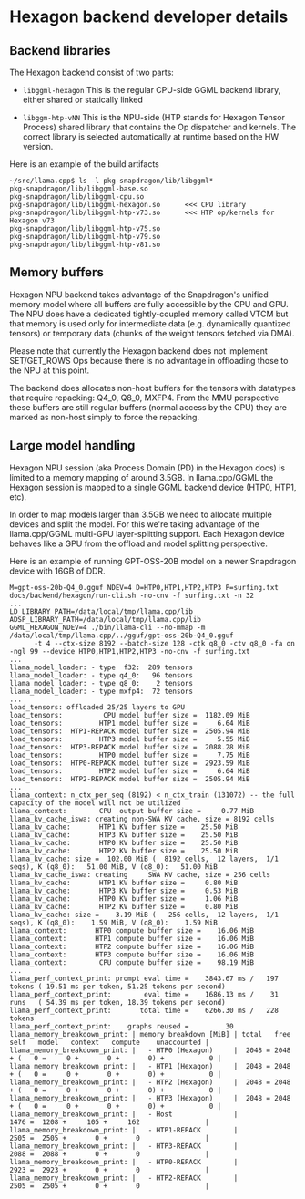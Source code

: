 # Hexagon backend developer details

## Backend libraries

The Hexagon backend consist of two parts:

  - `libggml-hexagon`
    This is the regular CPU-side GGML backend library, either shared or statically linked

  - `libggm-htp-vNN`
    This is the NPU-side (HTP stands for Hexagon Tensor Process) shared library that contains the Op dispatcher and kernels.
    The correct library is selected automatically at runtime based on the HW version.

Here is an example of the build artifacts

```
~/src/llama.cpp$ ls -l pkg-snapdragon/lib/libggml*
pkg-snapdragon/lib/libggml-base.so
pkg-snapdragon/lib/libggml-cpu.so
pkg-snapdragon/lib/libggml-hexagon.so      <<< CPU library
pkg-snapdragon/lib/libggml-htp-v73.so      <<< HTP op/kernels for Hexagon v73
pkg-snapdragon/lib/libggml-htp-v75.so
pkg-snapdragon/lib/libggml-htp-v79.so
pkg-snapdragon/lib/libggml-htp-v81.so
```

## Memory buffers

Hexagon NPU backend takes advantage of the Snapdragon's unified memory model where all buffers are fully accessible by the CPU and GPU.
The NPU does have a dedicated tightly-coupled memory called VTCM but that memory is used only for intermediate data (e.g. dynamically
quantized tensors) or temporary data (chunks of the weight tensors fetched via DMA).

Please note that currently the Hexagon backend does not implement SET/GET_ROWS Ops because there is no advantage in offloading those
to the NPU at this point.

The backend does allocates non-host buffers for the tensors with datatypes that require repacking: Q4_0, Q8_0, MXFP4.
From the MMU perspective these buffers are still regular buffers (normal access by the CPU) they are marked as non-host simply to force
the repacking.

## Large model handling

Hexagon NPU session (aka Process Domain (PD) in the Hexagon docs) is limited to a memory mapping of around 3.5GB.
In llama.cpp/GGML the Hexagon session is mapped to a single GGML backend device (HTP0, HTP1, etc).

In order to map models larger than 3.5GB we need to allocate multiple devices and split the model.
For this we're taking advantage of the llama.cpp/GGML multi-GPU layer-splitting support.
Each Hexagon device behaves like a GPU from the offload and model splitting perspective.

Here is an example of running GPT-OSS-20B model on a newer Snapdragon device with 16GB of DDR.

```
M=gpt-oss-20b-Q4_0.gguf NDEV=4 D=HTP0,HTP1,HTP2,HTP3 P=surfing.txt docs/backend/hexagon/run-cli.sh -no-cnv -f surfing.txt -n 32
...
LD_LIBRARY_PATH=/data/local/tmp/llama.cpp/lib
ADSP_LIBRARY_PATH=/data/local/tmp/llama.cpp/lib
GGML_HEXAGON_NDEV=4 ./bin/llama-cli --no-mmap -m /data/local/tmp/llama.cpp/../gguf/gpt-oss-20b-Q4_0.gguf
      -t 4 --ctx-size 8192 --batch-size 128 -ctk q8_0 -ctv q8_0 -fa on -ngl 99 --device HTP0,HTP1,HTP2,HTP3 -no-cnv -f surfing.txt
...
llama_model_loader: - type  f32:  289 tensors
llama_model_loader: - type q4_0:   96 tensors
llama_model_loader: - type q8_0:    2 tensors
llama_model_loader: - type mxfp4:  72 tensors
...
load_tensors: offloaded 25/25 layers to GPU
load_tensors:          CPU model buffer size =  1182.09 MiB
load_tensors:         HTP1 model buffer size =     6.64 MiB
load_tensors:  HTP1-REPACK model buffer size =  2505.94 MiB
load_tensors:         HTP3 model buffer size =     5.55 MiB
load_tensors:  HTP3-REPACK model buffer size =  2088.28 MiB
load_tensors:         HTP0 model buffer size =     7.75 MiB
load_tensors:  HTP0-REPACK model buffer size =  2923.59 MiB
load_tensors:         HTP2 model buffer size =     6.64 MiB
load_tensors:  HTP2-REPACK model buffer size =  2505.94 MiB
...
llama_context: n_ctx_per_seq (8192) < n_ctx_train (131072) -- the full capacity of the model will not be utilized
llama_context:        CPU  output buffer size =     0.77 MiB
llama_kv_cache_iswa: creating non-SWA KV cache, size = 8192 cells
llama_kv_cache:       HTP1 KV buffer size =    25.50 MiB
llama_kv_cache:       HTP3 KV buffer size =    25.50 MiB
llama_kv_cache:       HTP0 KV buffer size =    25.50 MiB
llama_kv_cache:       HTP2 KV buffer size =    25.50 MiB
llama_kv_cache: size =  102.00 MiB (  8192 cells,  12 layers,  1/1 seqs), K (q8_0):   51.00 MiB, V (q8_0):   51.00 MiB
llama_kv_cache_iswa: creating     SWA KV cache, size = 256 cells
llama_kv_cache:       HTP1 KV buffer size =     0.80 MiB
llama_kv_cache:       HTP3 KV buffer size =     0.53 MiB
llama_kv_cache:       HTP0 KV buffer size =     1.06 MiB
llama_kv_cache:       HTP2 KV buffer size =     0.80 MiB
llama_kv_cache: size =    3.19 MiB (   256 cells,  12 layers,  1/1 seqs), K (q8_0):    1.59 MiB, V (q8_0):    1.59 MiB
llama_context:       HTP0 compute buffer size =    16.06 MiB
llama_context:       HTP1 compute buffer size =    16.06 MiB
llama_context:       HTP2 compute buffer size =    16.06 MiB
llama_context:       HTP3 compute buffer size =    16.06 MiB
llama_context:        CPU compute buffer size =    98.19 MiB
...
llama_perf_context_print: prompt eval time =    3843.67 ms /   197 tokens ( 19.51 ms per token, 51.25 tokens per second)
llama_perf_context_print:        eval time =    1686.13 ms /    31 runs   ( 54.39 ms per token, 18.39 tokens per second)
llama_perf_context_print:       total time =    6266.30 ms /   228 tokens
llama_perf_context_print:    graphs reused =         30
llama_memory_breakdown_print: | memory breakdown [MiB] | total   free    self   model   context   compute    unaccounted |
llama_memory_breakdown_print: |   - HTP0 (Hexagon)     |  2048 = 2048 + (   0 =     0 +       0 +       0) +           0 |
llama_memory_breakdown_print: |   - HTP1 (Hexagon)     |  2048 = 2048 + (   0 =     0 +       0 +       0) +           0 |
llama_memory_breakdown_print: |   - HTP2 (Hexagon)     |  2048 = 2048 + (   0 =     0 +       0 +       0) +           0 |
llama_memory_breakdown_print: |   - HTP3 (Hexagon)     |  2048 = 2048 + (   0 =     0 +       0 +       0) +           0 |
llama_memory_breakdown_print: |   - Host               |                 1476 =  1208 +     105 +     162                |
llama_memory_breakdown_print: |   - HTP1-REPACK        |                 2505 =  2505 +       0 +       0                |
llama_memory_breakdown_print: |   - HTP3-REPACK        |                 2088 =  2088 +       0 +       0                |
llama_memory_breakdown_print: |   - HTP0-REPACK        |                 2923 =  2923 +       0 +       0                |
llama_memory_breakdown_print: |   - HTP2-REPACK        |                 2505 =  2505 +       0 +       0                |
```
